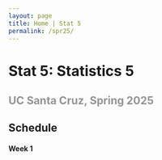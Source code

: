 ```yaml
---
layout: page
title: Home | Stat 5
permalink: /spr25/
---
```

# Stat 5: Statistics 5
## <p style="color: #959396;">UC Santa Cruz, Spring 2025</p>

## Schedule
#### Week 1
